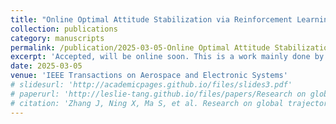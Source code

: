 ```yaml
---
title: "Online Optimal Attitude Stabilization via Reinforcement Learning for Rigid Spacecraft with Dynamic Uncertainty"
collection: publications
category: manuscripts
permalink: /publication/2025-03-05-Online Optimal Attitude Stabilization via Reinforcement Learning for Rigid Spacecraft with Dynamic Uncertainty
excerpt: 'Accepted, will be online soon. This is a work mainly done by Chengfeng Luo.'
date: 2025-03-05
venue: 'IEEE Transactions on Aerospace and Electronic Systems'
# slidesurl: 'http://academicpages.github.io/files/slides3.pdf'
# paperurl: 'http://leslie-tang.github.io/files/papers/Research on global trajectory planning for UAV based on the information interaction and aging mechanism Wolfpack algorithm.pdf'
# citation: 'Zhang J, Ning X, Ma S, et al. Research on global trajectory planning for UAV based on the information interaction and aging mechanism Wolfpack algorithm[J]. Expert Systems with Applications, 2025: 126867.'
---
```



